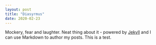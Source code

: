 ```yaml
---
layout: post
title: "Diasyrmus"
date: 2020-02-23
---
```


Mockery, fear and laughter. Neat thing about it - powered by [Jekyll](http://jekyllrb.com) and I can use Markdown to author my posts. This is a test.
